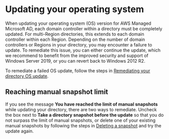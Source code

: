 # Updating your operating system<a name="ms_ad_troubleshooting_update_os"></a>

When updating your operating system \(OS\) version for AWS Managed Microsoft AD, each domain controller within a directory must be completely updated\. For multi\-Region directories, this extends to each domain controller within each Region\. Depending on the number of domain controllers or Regions in your directory, you may encounter a failure to update\. To remediate this issue, you can either continue the update, which we recommend to benefit from the improved security and support of Windows Server 2019, or you can revert back to Windows 2012 R2\.

To remediate a failed OS update, follow the steps in [Remediating your directory OS update](ms_ad_update_os.md#remediate-os-update)\.

## Reaching manual snapshot limit<a name="ms_ad_troubleshooting_update_os_snapshot"></a>

If you see the message **You have reached the limit of manual snapshots** while updating your directory, there are two ways to remediate\. Uncheck the box next to **Take a directory snapshot before the update** so that you do not surpass the limit of manual snapshots, or delete one of your existing manual snapshots by following the steps in [Deleting a snapshot](ms_ad_snapshots.md#snapshot_delete) and try the update again\.